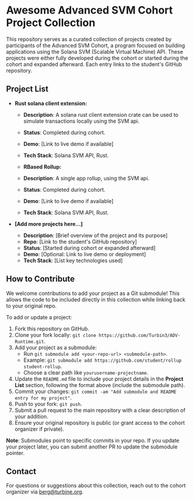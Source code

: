 # Awesome Advanced SVM Cohort Project Collection

This repository serves as a curated collection of projects created by participants of the Advanced SVM Cohort, a program focused on building applications using the Solana SVM (Scalable Virtual Machine) API. These projects were either fully developed during the cohort or started during the cohort and expanded afterward. Each entry links to the student's GitHub repository.


## Project List

- **Rust solana client extension:**
  - **Description**: A solana rust client extension crate can be used to simulate transactions locally using the SVM api.
  - **Status**: Completed during cohort.
  - **Demo**: [Link to live demo if available]
  - **Tech Stack**: Solana SVM API, Rust.

  - **RBased Rollup:**
  - **Description**: A single app rollup, using the SVM api.
  - **Status**: Completed during cohort.
  - **Demo**: [Link to live demo if available]
  - **Tech Stack**: Solana SVM API, Rust.

- **[Add more projects here...]**
  - **Description**: [Brief overview of the project and its purpose]
  - **Repo**: [Link to the student's GitHub repository]
  - **Status**: [Started during cohort or expanded afterward]
  - **Demo**: [Optional: Link to live demo or deployment]
  - **Tech Stack**: [List key technologies used]

## How to Contribute
We welcome contributions to add your project as a Git submodule! This allows the code to be included directly in this collection while linking back to your original repo.

To add or update a project:
1. Fork this repository on GitHub.
2. Clone your fork locally: `git clone https://github.com/Turbin3/ADV-Runtime.git`.
3. Add your project as a submodule:
   - Run `git submodule add <your-repo-url> <submodule-path>`.
   - Example: `git submodule add https://github.com/student/rollup student-rollup`.
   - Choose a clear path like `yourusername-projectname`.
4. Update the `README.md` file to include your project details in the **Project List** section, following the format above (include the submodule path).
5. Commit your changes: `git commit -am "Add submodule and README entry for my project"`.
6. Push to your fork: `git push`.
7. Submit a pull request to the main repository with a clear description of your addition.
8. Ensure your original repository is public (or grant access to the cohort organizer if private).

**Note**: Submodules point to specific commits in your repo. If you update your project later, you can submit another PR to update the submodule pointer.

## Contact
For questions or suggestions about this collection, reach out to the cohort organizer via berg@turbine.org.